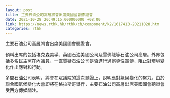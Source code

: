 ```yaml
---
layout: post
title: 主要石油公司高層將會出席美國國會聽證會
date: 2021-10-28 20:49:15.000000000 +08:00
link: https://news.rthk.hk/rthk/ch/component/k2/1617413-20211028.htm
categories: rthk
---
```


主要石油公司高層將會出席美國國會聽證會。

預料出席的包括埃克森美孚、英國石油美國公司及雪佛龍等石油公司高層。外界包括多名民主黨在內議員，一直質疑石油公司是否進行過誤導性宣傳，阻止對環境變化作出應對和行動。

多間石油公司表明，將會在眾議院的這次聽證上，說明應對氣候變化的努力。由於聯合國氣候變化大會即將在格拉斯哥舉行，主要石油公司高層出席美國國會聽證會受西方傳媒關注。
